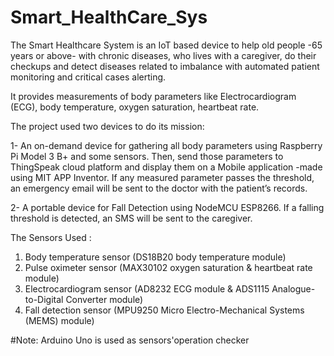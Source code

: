 # Smart_HealthCare_Sys

The Smart Healthcare System is an IoT based device to help old people -65 years or above- with chronic diseases, who lives with a caregiver, do their checkups and detect diseases related to imbalance with automated patient monitoring and critical cases alerting.

It provides measurements of body parameters like Electrocardiogram (ECG), body temperature, oxygen saturation, heartbeat rate.

The project used two devices to do its mission:

1- An on-demand device for gathering all body parameters using Raspberry Pi Model 3 B+ and some sensors. Then, send those parameters to ThingSpeak cloud platform and display them on a Mobile application -made using MIT APP Inventor. If any measured parameter passes the threshold, an emergency email will be sent to the doctor with the patient’s records.

2- A portable device for Fall Detection using NodeMCU ESP8266. If a falling threshold is detected, an SMS will be sent to the caregiver.


The Sensors Used :
1.   Body temperature sensor    (DS18B20 body temperature module)
2.   Pulse oximeter sensor      (MAX30102 oxygen saturation & heartbeat rate module)
3.   Electrocardiogram sensor   (AD8232 ECG module & ADS1115 Analogue-to-Digital Converter module)
4.   Fall detection sensor      (MPU9250 Micro Electro-Mechanical Systems (MEMS) module)

#Note: Arduino Uno is used as sensors'operation checker
